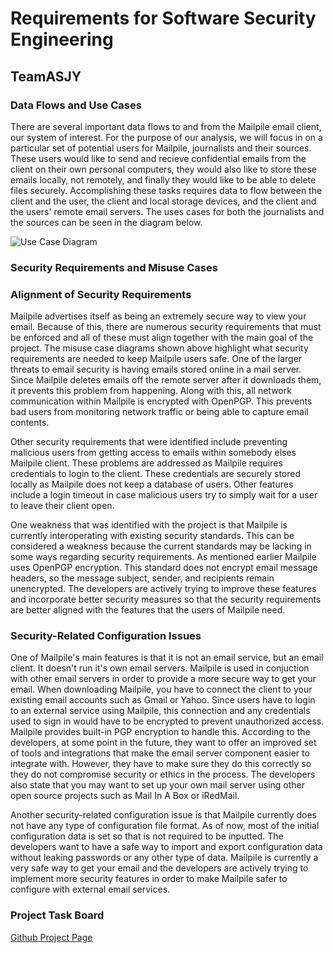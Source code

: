 # Requirements for Software Security Engineering
## TeamASJY

### Data Flows and Use Cases

There are several important data flows to and from the Mailpile email client, our system of interest. For the purpose of our analysis, we will focus in on a particular set of potential users for Mailpile, journalists and their sources. These users would like to send and recieve confidential emails from the client on their own personal computers, they would also like to store these emails locally, not remotely, and finally they would like to be able to delete files securely. Accomplishing these tasks requires data to flow between the client and the user, the client and local storage devices, and the client and the users' remote email servers. The uses cases for both the journalists and the sources can be seen in the diagram below.

![Use Case Diagram](https://i.imgur.com/oe9yyB9.png)

### Security Requirements and Misuse Cases

### Alignment of Security Requirements

Mailpile advertises itself as being an extremely secure way to view your email. Because of this, there are numerous security requirements that must be enforced and all of these must align together with the main goal of the project. The misuse case diagrams shown above highlight what security requirements are needed to keep Mailpile users safe. One of the larger threats to email security is having emails stored online in a mail server. Since Mailpile deletes emails off the remote server after it downloads them, it prevents this problem from happening. Along with this, all network communication within Mailpile is encrypted with OpenPGP. This prevents bad users from monitoring network traffic or being able to capture email contents.

Other security requirements that were identified include preventing malicious users from getting access to emails within somebody elses Mailpile client. These problems are addressed as Mailpile requires credentials to login to the client. These credentials are securely stored locally as Mailpile does not keep a database of users. Other features include a login timeout in case malicious users try to simply wait for a user to leave their client open.

One weakness that was identified with the project is that Mailpile is currently interoperating with existing security standards. This can be considered a weakness because the current standards may be lacking in some ways regarding security requirements. As mentioned earlier Mailpile uses OpenPGP encryption. This standard does not encrypt email message headers, so the message subject, sender, and recipients remain unencrypted. The developers are actively trying to improve these features and incorporate better security measures so that the security requirements are better aligned with the features that the users of Mailpile need.

### Security-Related Configuration Issues
One of Mailpile's main features is that it is not an email service, but an email client. It doesn't run it's own email servers. Mailpile is used in conjuction with other email servers in order to provide a more secure way to get your email. When downloading Mailpile, you have to connect the client to your existing email accounts such as Gmail or Yahoo. Since users have to login to an external service using Mailpile, this connection and any credentials used to sign in would have to be encrypted to prevent unauthorized access. Mailpile provides built-in PGP encryption to handle this. According to the developers, at some point in the future, they want to offer an improved set of tools and integrations that make the email server component easier to integrate with. However, they have to make sure they do this correctly so they do not compromise security or ethics in the process. The developers also state that you may want to set up your own mail server using other open source projects such as Mail In A Box or iRedMail. 

Another security-related configuration issue is that Mailpile currently does not have any type of configuration file format. As of now, most of the initial configuration data is set so that is not required to be inputted. The developers want to have a safe way to import and export configuration data without leaking passwords or any other type of data. Mailpile is currently a very safe way to get your email and the developers are actively trying to implement more security features in order to make Mailpile safer to configure with external email services.

### Project Task Board
[Github Project Page](https://github.com/SethRedwine/CSCI8420-TeamASJY/projects/2)
